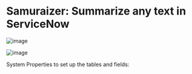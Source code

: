 # Samuraizer: Summarize any text in ServiceNow

![image](https://user-images.githubusercontent.com/44512205/174100333-a41648af-5bb1-435f-b065-e2d868342085.png)

![image](https://user-images.githubusercontent.com/44512205/174100112-65cdd98e-8c42-4fc6-b16b-0827283c3368.png)

System Properties to set up the tables and fields:
